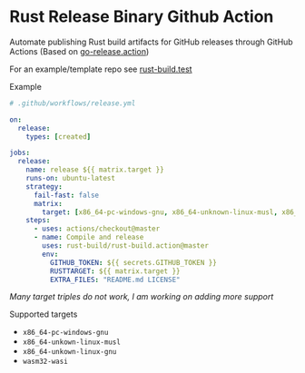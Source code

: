 # Rust Release Binary Github Action

Automate publishing Rust build artifacts for GitHub releases through GitHub Actions (Based on [go-release.action](https://github.com/ngs/go-release.action))

For an example/template repo see [rust-build.test](https://github.com/rust-build/rust-build.test)

Example
```yml
# .github/workflows/release.yml

on:
  release:
    types: [created]

jobs:
  release:
    name: release ${{ matrix.target }}
    runs-on: ubuntu-latest
    strategy:
      fail-fast: false
      matrix:
        target: [x86_64-pc-windows-gnu, x86_64-unknown-linux-musl, x86_64-unknown-linux-gnu]
    steps:
      - uses: actions/checkout@master
      - name: Compile and release
        uses: rust-build/rust-build.action@master
        env:
          GITHUB_TOKEN: ${{ secrets.GITHUB_TOKEN }}
          RUSTTARGET: ${{ matrix.target }}
          EXTRA_FILES: "README.md LICENSE"
```

_Many target triples do not work, I am working on adding more support_

Supported targets
- `x86_64-pc-windows-gnu`
- `x86_64-unkown-linux-musl`
- `x86_64-unkown-linux-gnu`
- `wasm32-wasi` 

